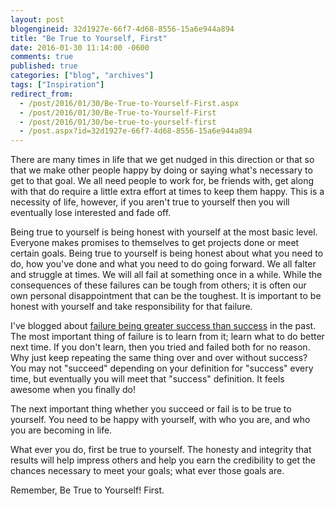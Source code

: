```yaml
---
layout: post
blogengineid: 32d1927e-66f7-4d68-8556-15a6e944a894
title: "Be True to Yourself, First"
date: 2016-01-30 11:14:00 -0600
comments: true
published: true
categories: ["blog", "archives"]
tags: ["Inspiration"]
redirect_from: 
  - /post/2016/01/30/Be-True-to-Yourself-First.aspx
  - /post/2016/01/30/Be-True-to-Yourself-First
  - /post/2016/01/30/be-true-to-yourself-first
  - /post.aspx?id=32d1927e-66f7-4d68-8556-15a6e944a894
---
```

<!-- more -->

There are many times in life that we get nudged in this direction or that so that we make other people happy by doing or saying what's necessary to get to that goal. We all need people to work for, be friends with, get along with that do require a little extra effort at times to keep them happy. This is a necessity of life, however, if you aren't true to yourself then you will eventually lose interested and fade off.

Being true to yourself is being honest with yourself at the most basic level. Everyone makes promises to themselves to get projects done or meet certain goals. Being true to yourself is being honest about what you need to do, how you've done and what you need to do going forward. We all falter and struggle at times. We will all fail at something once in a while. While the consequences of these failures can be tough from others; it is often our own personal disappointment that can be the toughest. It is important to be honest with yourself and take responsibility for that failure.

I've blogged about <a href="/post/2013/09/08/Failure-Is-Greater-Success-Than-Success">failure being greater success than success</a> in the past. The most important thing of failure is to learn from it; learn what to do better next time. If you don't learn, then you tried and failed both for no reason. Why just keep repeating the same thing over and over without success? You may not "succeed" depending on your definition for "success" every time, but eventually you will meet that "success" definition. It feels awesome when you finally do!

The next important thing whether you succeed or fail is to be true to yourself. You need to be happy with yourself, with who you are, and who you are becoming in life.

What ever you do, first be true to yourself. The honesty and integrity that results will help impress others and help you earn the credibility to get the chances necessary to meet your goals; what ever those goals are.

Remember, Be True to Yourself! First.
